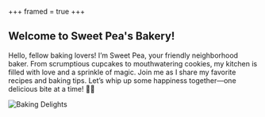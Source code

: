 +++
framed = true
+++
## Welcome to Sweet Pea's Bakery!

Hello, fellow baking lovers! I’m Sweet Pea, your friendly neighborhood baker. From scrumptious cupcakes to mouthwatering cookies, my kitchen is filled with love and a sprinkle of magic. Join me as I share my favorite recipes and baking tips. Let’s whip up some happiness together—one delicious bite at a time! 🍰✨

![Baking Delights](https://images.unsplash.com/flagged/photo-1561668038-2742fcef75d7?q=80&w=1000&auto=format&fit=crop&ixlib=rb-4.0.3&ixid=M3wxMjA3fDB8MHxwaG90by1wYWdlfHx8fGVufDB8fHx8fA%3D%3D)
